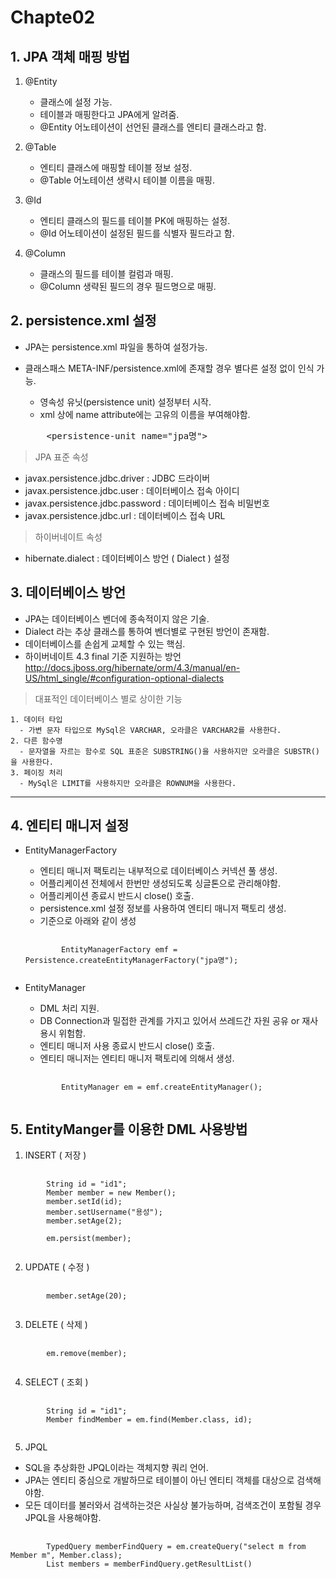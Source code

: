 # Chapte02 

## 1. JPA 객체 매핑 방법

  1. @Entity
  
     * 클래스에 설정 가능.
     * 테이블과 매핑한다고 JPA에게 알려줌.
     * @Entity 어노테이션이 선언된 클래스를 엔티티 클래스라고 함.

  2. @Table
  
     * 엔티티 클래스에 매핑할 테이블 정보 설정.
     * @Table 어노테이션 생략시 테이블 이름을 매핑.

  3. @Id
  
     * 엔티티 클래스의 필드를 테이블 PK에 매핑하는 설정.
     * @Id 어노테이션이 설정된 필드를 식별자 필드라고 함.

  4. @Column
  
     * 클래스의 필드를 테이블 컬럼과 매핑.
     * @Column 생략된 필드의 경우 필드명으로 매핑.

## 2. persistence.xml 설정

  * JPA는 persistence.xml 파일을 통하여 설정가능.
  * 클래스패스 META-INF/persistence.xml에 존재할 경우 별다른 설정 없이 인식 가능.
    + 영속성 유닛(persistence unit) 설정부터 시작.
    + xml 상에 name attribute에는 고유의 이름을 부여해야함.
   
    <pre>
        &lt;persistence-unit name="jpa명"&gt;
    </pre>
   
  > JPA 표준 속성
  * javax.persistence.jdbc.driver : JDBC 드라이버
  * javax.persistence.jdbc.user : 데이터베이스 접속 아이디
  * javax.persistence.jdbc.password : 데이터베이스 접속 비밀번호
  * javax.persistence.jdbc.url : 데이터베이스 접속 URL

  > 하이버네이트 속성
  * hibernate.dialect : 데이터베이스 방언 ( Dialect ) 설정

## 3. 데이터베이스 방언

  * JPA는 데이터베이스 벤더에 종속적이지 않은 기술.
  * Dialect 라는 추상 클래스를 통하여 벤더별로 구현된 방언이 존재함.
  * 데이터베이스를 손쉽게 교체할 수 있는 핵심.
  * 하이버네이트 4.3 final 기준 지원하는 방언 
    <http://docs.jboss.org/hibernate/orm/4.3/manual/en-US/html_single/#configuration-optional-dialects>

  > 대표적인 데이터베이스 별로 상이한 기능
  
    1. 데이터 타입
      - 가변 문자 타입으로 MySql은 VARCHAR, 오라클은 VARCHAR2를 사용한다.
    2. 다른 함수명
      - 문자열을 자르는 함수로 SQL 표준은 SUBSTRING()을 사용하지만 오라클은 SUBSTR()을 사용한다.
    3. 페이징 처리
      - MySql은 LIMIT를 사용하지만 오라클은 ROWNUM을 사용한다.

---------------------------------------

## 4. 엔티티 매니저 설정
  * EntityManagerFactory
    - 엔티티 매니저 팩토리는 내부적으로 데이터베이스 커넥션 풀 생성.
    - 어플리케이션 전체에서 한번만 생성되도록 싱글톤으로 관리해야함.
    - 어플리케이션 종료시 반드시 close() 호출.
    - persistence.xml 설정 정보를 사용하여 엔티티 매니저 팩토리 생성.
    - <persistence-unit name="jpa명"> 기준으로 아래와 같이 생성
    <pre>
        <code>
            EntityManagerFactory emf = Persistence.createEntityManagerFactory("jpa명");
        </code>
    </pre>

  * EntityManager
    - DML 처리 지원.
    - DB Connection과 밀접한 관계를 가지고 있어서 쓰레드간 자원 공유 or 재사용시 위험함.
    - 엔티티 매니저 사용 종료시 반드시 close() 호출.
    - 엔티티 매니저는 엔티티 매니저 팩토리에 의해서 생성.
    <pre>
        <code>
            EntityManager em = emf.createEntityManager();
        </code>
    </pre>

## 5. EntityManger를 이용한 DML 사용방법
1. INSERT ( 저장 )
<pre>
    <code>
        String id = "id1";
        Member member = new Member();
        member.setId(id);
        member.setUsername("용성");
        member.setAge(2);

        em.persist(member);
    </code>
</pre>

2. UPDATE ( 수정 )
<pre>
    <code>
        member.setAge(20);
    </code>
</pre>

3. DELETE ( 삭제 )
<pre>
    <code>
        em.remove(member);
    </code>
</pre>

4. SELECT ( 조회 )
<pre>
    <code>
        String id = "id1";
        Member findMember = em.find(Member.class, id);
    </code>
</pre>

5. JPQL
  * SQL을 추상화한 JPQL이라는 객체지향 쿼리 언어.
  * JPA는 엔티티 중심으로 개발하므로 테이블이 아닌 엔티티 객체를 대상으로 검색해야함.
  * 모든 데이터를 불러와서 검색하는것은 사실상 불가능하며, 검색조건이 포함될 경우 JPQL을 사용해야함.
<pre>
    <code>
        TypedQuery<Member> memberFindQuery = em.createQuery("select m from Member m", Member.class);
        List<Member> members = memberFindQuery.getResultList()
    </code>
</pre>
 
 
   
